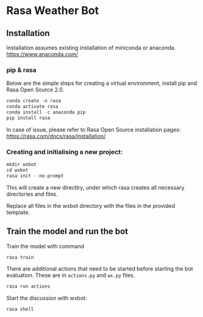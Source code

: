 # Rasa Weather Bot

## Installation
 
Installation assumes existing installation of miniconda or anaconda. 
https://www.anaconda.com/

### pip & rasa

Below are the simple steps for creating a virtual environment, install pip and Rasa Open Source 2.0.

```python
conda create -n rasa
conda activate rasa
conda install -c anaconda pip
pip install rasa
```
In case of issue, please refer to Rasa Open Source installation pages: 
https://rasa.com/docs/rasa/installation/

### Creating and initialising a new project:

```python
mkdir wxbot
cd wxbot
rasa init --no-prompt
```
This will create a new directlry, under which rasa creates all necessary directories and files.

Replace all files in the wxbot directory with the files in the provided template.

## Train the model and run the bot

Train the model with command 

```python
rasa train
```

There are additional actions that need to be started before starting the bot evaluation. These are in ```actions.py``` and ```wx.py``` files. 

```python
rasa run actions
```

Start the discussion with wxbot:

```python
rasa shell
```


